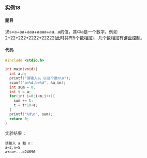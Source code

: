 ### 实例18

#### 题目

求s=a+aa+aaa+aaaa+aa...a的值，其中a是一个数字。例如2+22+222+2222+22222(此时共有5个数相加)，几个数相加有键盘控制。

#### 代码

```c
#include <stdio.h>

int main(void){
  int a,n;
  printf("请输入a，以及个数n\n");
  scanf("a=%d,b=%d", &a,&n);
  int sum = 0;
  int t = a;
  for(int i=0;i<n;i++){
    sum += t;
    t = t*10+a;
  }
  printf("%d\n", sum);
  return 0;
}
```

实验结果：

```
请输入 a 和 n：
a=2,n=5
a+aa+...=24690
```
